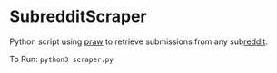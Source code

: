 # SubredditScraper
Python script using [praw](https://praw.readthedocs.io/en/latest/) to retrieve submissions from any sub[reddit](https://www.reddit.com/).

To Run: `python3 scraper.py`
